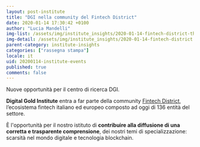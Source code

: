 ```yaml
---
layout: post-institute
title: "DGI nella community del Fintech District"
date: 2020-01-14 17:30:42 +0100
author: "Lucia Mandelli"
img-list: /assets/img/institute_insights/2020-01-14-fintech-district-thumb.jpg
img-detail: /assets/img/institute_insights/2020-01-14-fintech-district.jpg
parent-category: institute-insights
categories: ["rassegna stampa"]
locale: it
uid: 20200114-institute-events
published: true
comments: false
---
```

Nuove opportunità per il centro di ricerca DGI.

**Digital Gold Institute** entra a far parte della community
[Fintech District](https://www.fintechdistrict.com/is-bitcoin-the-digital-equivalent-of-gold),
l’ecosistema fintech italiano ed europeo composto ad oggi di 136 entità del settore.

È l'opportunità per il nostro istituto di
**contribuire alla diffusione di una corretta e trasparente comprensione**,
dei nostri temi di specializzazione:
scarsità nel mondo digitale e tecnologia blockchain.
